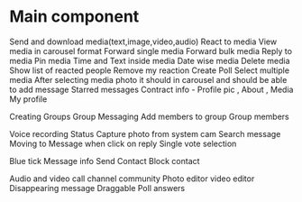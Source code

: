 # Main component

Send and download media(text,image,video,audio)
React to media
View media in carousel format
Forward single media
Forward bulk media
Reply to media
Pin media
Time and Text inside media
Date wise media
Delete media
Show list of reacted people
Remove my reaction
Create Poll
Select multiple media
After selecting media photo it should in carousel and should be able to add message
Starred messages
Contract info - Profile pic , About , Media
My profile

Creating Groups
Group Messaging
Add members to group
Group members

Voice recording
Status
Capture photo from system cam
Search message
Moving to Message when click on reply
Single vote selection

Blue tick
Message info
Send Contact
Block contact

Audio and video call
channel
community
Photo editor
video editor
Disappearing message
Draggable Poll answers
